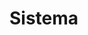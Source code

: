 <!DOCTYPE html>
<html lang="pt-br">
<head>
  
   
</head>
<body>
        <h1>Sistema</h1>
  
</html>
